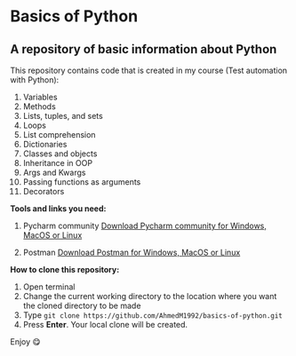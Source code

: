 # Basics of Python
## A repository of basic information about Python

This repository contains code that is created in my course (Test automation with Python):
1. Variables
2. Methods
3. Lists, tuples, and sets
4. Loops
5. List comprehension
6. Dictionaries
7. Classes and objects
8. Inheritance in OOP
9. Args and Kwargs
10. Passing functions as arguments
11. Decorators

**Tools and links you need:**
1. Pycharm community
[Download Pycharm community for Windows, MacOS or Linux](https://www.jetbrains.com/pycharm/download/#section=linux)

2. Postman
[Download Postman for Windows, MacOS or Linux](https://www.getpostman.com/apps)

**How to clone this repository:**
1. Open terminal
2. Change the current working directory to the location where you want the cloned directory to be made
3. Type ``` git clone https://github.com/AhmedM1992/basics-of-python.git ```
4. Press **Enter**. Your local clone will be created.

Enjoy :yum:

